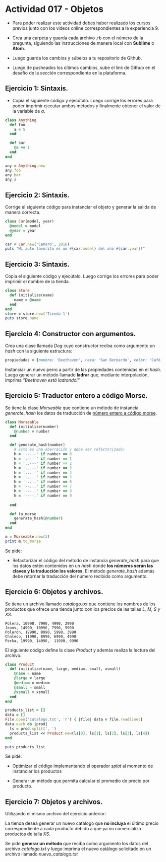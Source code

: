 # Actividad 017 - Objetos

- Para poder realizar este actividad debes haber realizado los cursos previos junto con los videos online correspondientes a la experiencia 9.

- Crea una carpeta y guarda cada archivo .rb con el número de la pregunta, siguiendo las instrucciones de manera local con **Sublime** o **Atom**.

- Luego guarda los cambios y súbelos a tu repositorio de Github.

- Luego de pusheados los últimos cambios, sube el link de Github en el desafío de la sección correspondiente en la plataforma.

## Ejercicio 1: Sintaxis.

- Copia el siguiente código y ejecútalo. Luego corrige los errores para poder imprimir ejecutar ambos métodos y finalmente obtener el valor de la variable de *a*.

~~~ruby
class Anything
  def foo
    a = 5
  end

  def bar
    @a += 1
  end
end

any = Anything.new
any.foo
any.bar
any.a
~~~

## Ejercicio 2: Sintaxis.
Corrige el siguiente código para instanciar el objeto y generar la salida de manera correcta.

~~~ruby
class Car(model, year)
  @model = model
  @year = year
end

car = Car.new('Camaro', 2016)
puts "Mi auto favorito es un #{car.model} del año #{car.year}!"
~~~

## Ejercicio 3: Sintaxis.

Copia el siguiente código y ejecútalo. Luego corrige los errores para poder imprimir el nombre de la tienda.

~~~ruby
class Store
  def initialize(name)
  	name = @name
  end
end
store = store.new('Tienda 1')
puts store.name
~~~

## Ejercicio 4: Constructor con argumentos.

Crea una clase llamada *Dog* cuyo constructor reciba como argumento un *hash* con la siguiente estructura:

~~~ruby
propiedades = {nombre: 'Beethoven', raza: 'San Bernardo', color: 'Café'}
~~~

Instanciar un nuevo perro a partir de las propiedades contenidas en el *hash*. Luego generar un método llamado **ladrar** que, mediante interpolación, imprima *"Beethoven está ladrando!"*


## Ejercicio 5: Traductor entero a código Morse.

Se tiene la clase *Morseable* que contiene un método de instancia *generate_hash* los datos de traducción de <u>número entero a código morse</u>.

~~~ruby
class Morseable
  def initialize(number)
    @number = number
  end

  def generate_hash(number)
    # Esto es una aberración y debe ser refactorizado!
    h = '-----' if number == 0
    h = '.----' if number == 1
    h = '..---' if number == 2
    h = '...--' if number == 3
    h = '....-' if number == 4
    h = '.....' if number == 5
    h = '-....' if number == 6
    h = '--...' if number == 7
    h = '---..' if number == 8
    h = '----.' if number == 9
    
  end

  def to_morse
    generate_hash(@number)
  end
end

m = Morseable.new(3)
print m.to_morse
~~~

Se pide:

- Refactorizar el código del método de instancia *generate_hash* para que los datos estén contenidos en un *hash* donde **los números serán las claves y la traducción los valores**. El método *generate_hash* además debe retornar la traducción del número recibido como argumento.

## Ejercicio 6: Objetos y archivos.
Se tiene un archivo llamado *catalogo.txt* que contiene los nombres de los productos que ofrece una tienda junto con los precios de las tallas *L, M, S y XS*.

~~~
Polera, 10990, 7990, 4990, 2990
Jeans, 14990, 10990, 7990, 5990
Poleron, 12990, 8990, 5990, 3990
Chaleco, 11990, 8990, 6990, 4990
Parka, 19990, 14990,  11990, 9990
~~~

El siguiente código define la clase *Product* y además realiza la lectura del archivo.

~~~ruby
class Product
  def initialize(name, large, medium, small, xsmall)
    @name = name
    @large = large
    @medium = medium
    @small = small
    @xsmall = xsmall
  end
end

products_list = []
data = []
File.open('catalogo.txt', 'r') { |file| data = file.readlines}
data.each do |prod|
  ls = prod.split(', ')
  products_list << Product.new(ls[0], ls[1], ls[2], ls[3], ls[4])
end

puts products_list
~~~

Se pide:

- Optimizar el código implementando el operador *splat* al momento de instanciar los productos

- Generar un método que permita calcular el promedio de precio por producto.


## Ejercicio 7: Objetos y archivos.

Utilizando el mismo archivo del ejercicio anterior:

La tienda desea generar un nuevo catálogo que **no incluya** el último precio correspondiente a cada producto debido a que ya no comercializa productos de talla *XS*.

Se pide **generar un método** que reciba como argumento los datos del archivo *catalogo.txt* y luego imprima el nuevo catálogo solicitado en un archivo llamado *nuevo_catalogo.txt*
